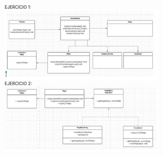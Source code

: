 EJERCICIO 1:
![Image text](https://github.com/Rapael01/Laboratorio4/blob/omar-caballero/ejercicio1-1.JPG)
EJERCICIO 2:
![Image text](https://github.com/Rapael01/Laboratorio4/blob/omar-caballero/ejercicio1-2.JPG)
